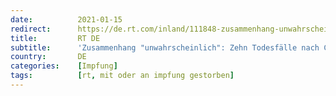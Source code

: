 ```yaml
---
date:          2021-01-15
redirect:      https://de.rt.com/inland/111848-zusammenhang-unwahrscheinlich-zehn-todesfalle-nach/
title:         RT DE
subtitle:      'Zusammenhang "unwahrscheinlich": Zehn Todesfälle nach Corona-Impfung werden untersucht'
country:       DE
categories:    [Impfung]
tags:          [rt, mit oder an impfung gestorben]
---
```

